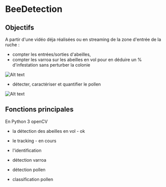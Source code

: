 # BeeDetection

## Objectifs 

A partir d'une vidéo déja réalisées ou en streaming de la zone d'entrée de la ruche :
- compter les entrées/sorties d'abeilles,
- compter les varroa sur les abeilles en vol pour en déduire un % d'infestation sans perturber la colonie

![Alt text](https://agripensar.files.wordpress.com/2012/07/6a00d83455b58069e20105361a6de7970c-500wi.jpg)

- détecter, caractériser et quantifier le pollen

![Alt text](https://encrypted-tbn0.gstatic.com/images?q=tbn:ANd9GcSNFnr8p8BPzZkSS-ff4QY-BbNaoRdQovqRTNWSwbAVOT2Cj0R-Ig)
	
## Fonctions principales

En Python 3 openCV
	
- la détection des abeilles en vol - ok

- le tracking - en cours

- l'identification

- détection varroa

- détection pollen

- classification pollen
